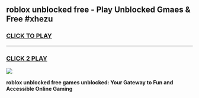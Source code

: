 
## roblox unblocked free - Play Unblocked Gmaes & Free #xhezu
<h3>
<a href="https://news.freeplayer.one?title=roblox_unblocked_free&ref=03M">CLICK TO PLAY</a></h3>
<hr>

<h3>
<a href="https://news.freeplayer.one?title=roblox_unblocked_free&ref=03M">CLICK 2 PLAY</a>
  
</h3>

<a href="https://news.freeplayer.one?title=roblox_unblocked_free&ref=03M"><img src="https://clearcache.store/games.png"></a>


**roblox unblocked free games unblocked: Your Gateway to Fun and Accessible Online Gaming**
